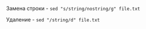 Замена строки - ```sed "s/string/nostring/g" file.txt```  

Удаление - ```sed "/string/d" file.txt```
